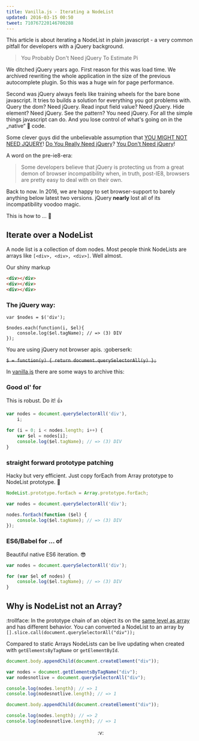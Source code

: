 ```yaml
---
title: Vanilla.js - Iterating a NodeList
updated: 2016-03-15 00:50
tweet: 710767220146700288
---
```


This article is about iterating a NodeList in plain javascript - a very common pitfall for developers with a jQuery background.

> You Probably Don't Need jQuery To Estimate Pi

We ditched jQuery years ago. First reason for this was load time. We archived rewriting the whole application in the size of the previous autocomplete plugin. So this was a huge win for page performance.

Second was jQuery always feels like training wheels for the bare bone javascript. It tries to builds a solution for everything you got problems with. Query the dom? Need jQuery. Read input field value? Need jQuery. Hide element? Need jQuery. See the pattern? You need jQuery. For all the simple things javascript can do. And you lose control of what's going on in the „native“ :japanese_ogre: code.

Some clever guys did the unbelievable assumption that [YOU MIGHT NOT NEED JQUERY](http://youmightnotneedjquery.com/)! [Do You Really Need jQuery](http://www.sitepoint.com/do-you-really-need-jquery/)? [You Don't Need jQuery](http://blog.garstasio.com/you-dont-need-jquery/)!

A word on the pre-ie8-era:

> Some developers believe that jQuery is protecting us from a great demon of browser incompatibility when, in truth, post-IE8, browsers are pretty easy to deal with on their own.

Back to now. In 2016, we are happy to set browser-support to barely anything below latest two versions. jQuery **nearly** lost all of its incompatibility voodoo magic.

This is how to ... :tada:

## Iterate over a NodeList

A node list is a collection of dom nodes. Most people think NodeLists are arrays like ```[<div>, <div>, <div>]```. Well almost.

Our shiny markup

```html
<div></div>
<div></div>
<div></div>
```

### The jQuery way:

```jQuery
var $nodes = $('div');

$nodes.each(function(i, $el){
    console.log($el.tagName); // => (3) DIV
});
```

You are using jQuery not browser apis. :goberserk:

~~```$ = function(y) { return document.querySelectorAll(y) };```~~

In [vanilla.js](/assets/vanilla.js) there are some ways to archive this:

### Good ol' for

This is robust. Do it! :thumbsup:

```js
var nodes = document.querySelectorAll('div'),
    i;

for (i = 0; i < nodes.length; i++) {
    var $el = nodes[i];
    console.log($el.tagName); // => (3) DIV
}
```

### straight forward prototype patching

Hacky but very efficient. Just copy forEach from Array prototype to NodeList prototype. :ghost:

```js
NodeList.prototype.forEach = Array.prototype.forEach;

var nodes = document.querySelectorAll('div');

nodes.forEach(function ($el) {
    console.log($el.tagName); // => (3) DIV
});

```

### ES6/Babel for … of

Beautiful native ES6 iteration. :sunglasses:

```js
var nodes = document.querySelectorAll('div');

for (var $el of nodes) {
    console.log($el.tagName); // => (3) DIV
}
```



## Why is NodeList not an Array?


:trollface: In the prototype chain of an object its on the [same level as array](https://developer.mozilla.org/de/docs/Web/API/NodeList#Why_is_NodeList_not_an_Array) and has different behavior. You can converted a NodeList to an array by  ```[].slice.call(document.querySelectorAll("div"));```

Compared to static Arrays NodeLists can be live updating when created with ```getElementsByTagName``` or ```getElementById```.

```js
document.body.appendChild(document.createElement("div"));

var nodes = document.getElementsByTagName("div");
var nodesnotlive = document.querySelectorAll("div");

console.log(nodes.length); // => 1
console.log(nodesnotlive.length); // => 1

document.body.appendChild(document.createElement("div"));

console.log(nodes.length); // => 2
console.log(nodesnotlive.length); // => 1
```

<center>:v:</center>
